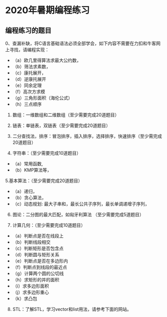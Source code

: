 # 2020年暑期编程练习

## 编程练习的题目

0、查漏补缺，将C语言基础语法必须全部学会，如下内容不需要在力扣和牛客网上寻找，请编程实现：
* （a）欧几里得算法求最大公约数，
* （b）筛法求素数，
* （c）康托展开，
* （d）逆康托展开
* （e）同余定理
* （f）高次方求模
* （g）三角形面积（海伦公式）
* （h）三点顺序

1. 数组：一维数组和二维数组（至少需要完成20道题目）

2. 链表：单链表，双链表（至少需要完成20道题目）

3. 二分查找法，排序：冒泡排序，插入排序，选择排序，快速排序（至少需完成20道题目）

4. 字符串：（至少需要完成10道题目）
* （a）常用函数,
* （b）KMP算法等，

5.基本算法：（至少需要完成20道题目）
* （a）递归，
* （b）贪心算法，
* （c）动态规划: 最大子串和，最长公共子序列，最长单调递增子序列，

6. 图论：二分图的最大匹配，如匈牙利算法 （至少需要完成5道题目）

7. 计算几何：（至少需要完成10道题目）
* （a）判断点是否在线段上
* （b）判断线段相交
* （c）判断矩形是否包含点
* （d）判断圆与矩形关系
* （e）判断点是否在多边形内
* （f）判断点到线段的最近点
* （g）计算两个圆的公切线
* （h）求矩形的并的面积
* （i）求多边形面积
* （j）求多边形重心
* （k）求凸包

8. STL：了解STL，学习vector和list用法，请参考下面的网站。
